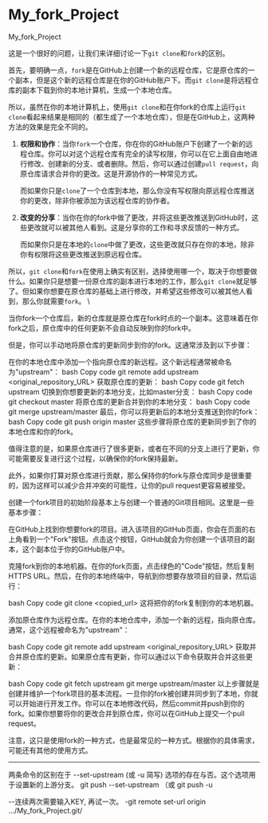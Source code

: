 # My_fork_Project
My_fork_Project


这是一个很好的问题，让我们来详细讨论一下`git clone`和`fork`的区别。

首先，要明确一点，`fork`是在GitHub上创建一个新的远程仓库，它是原仓库的一个副本，但是这个新的远程仓库是在你的GitHub账户下。而`git clone`是将远程仓库的副本下载到你的本地计算机，生成一个本地仓库。

所以，虽然在你的本地计算机上，使用`git clone`和在你fork的仓库上运行`git clone`看起来结果是相同的（都生成了一个本地仓库），但是在GitHub上，这两种方法的效果是完全不同的。

1. **权限和协作**：当你`fork`一个仓库，你在你的GitHub账户下创建了一个新的远程仓库。你可以对这个远程仓库有完全的读写权限，你可以在它上面自由地进行修改、创建新的分支、或者删除。然后，你可以通过创建`pull request`，向原仓库请求合并你的更改。这是开源协作的一种常见方式。

    而如果你只是`clone`了一个仓库到本地，那么你没有写权限向原远程仓库推送你的更改，除非你被添加为该远程仓库的协作者。

2. **改变的分享**：当你在你的fork中做了更改，并将这些更改推送到GitHub时，这些更改就可以被其他人看到。这是分享你的工作和寻求反馈的一种方式。

    而如果你只是在本地的`clone`中做了更改，这些更改就只存在你的本地，除非你有权限将这些更改推送到原远程仓库。

所以，`git clone`和`fork`在使用上确实有区别，选择使用哪一个，取决于你想要做什么。如果你只是想要一份原仓库的副本进行本地的工作，那么`git clone`就足够了。但如果你想要在原仓库的基础上进行修改，并希望这些修改可以被其他人看到，那么你就需要`fork`。
\


当你fork一个仓库后，新的仓库就是原仓库在fork时点的一个副本。这意味着在你fork之后，原仓库中的任何更新不会自动反映到你的fork中。

但是，你可以手动地将原仓库的更新同步到你的fork。这通常涉及到以下步骤：

在你的本地仓库中添加一个指向原仓库的新远程。这个新远程通常被命名为"upstream"：
bash
Copy code
git remote add upstream <original_repository_URL>
获取原仓库的更新：
bash
Copy code
git fetch upstream
切换到你想要更新的本地分支，比如master分支：
bash
Copy code
git checkout master
将原仓库的更新合并到你的本地分支：
bash
Copy code
git merge upstream/master
最后，你可以将更新后的本地分支推送到你的fork：
bash
Copy code
git push origin master
这些步骤将原仓库的更新同步到了你的本地仓库和你的fork。

值得注意的是，如果原仓库进行了很多更新，或者在不同的分支上进行了更新，你可能需要反复进行这个过程，以确保你的fork保持最新。

此外，如果你打算对原仓库进行贡献，那么保持你的fork与原仓库同步是很重要的，因为这样可以减少合并冲突的可能性，让你的pull request更容易被接受。




创建一个fork项目的初始阶段基本上与创建一个普通的Git项目相同。这里是一些基本步骤：

在GitHub上找到你想要fork的项目。进入该项目的GitHub页面，你会在页面的右上角看到一个"Fork"按钮。点击这个按钮，GitHub就会为你创建一个该项目的副本，这个副本位于你的GitHub账户中。

克隆fork到你的本地机器。在你的fork页面，点击绿色的"Code"按钮，然后复制HTTPS URL。然后，在你的本地终端中，导航到你想要存放项目的目录，然后运行：

bash
Copy code
git clone <copied_url>
这将把你的fork复制到你的本地机器。

添加原仓库作为远程仓库。在你的本地仓库中，添加一个新的远程，指向原仓库。通常，这个远程被命名为"upstream"：

bash
Copy code
git remote add upstream <original_repository_URL>
获取并合并原仓库的更新。如果原仓库有更新，你可以通过以下命令获取并合并这些更新：

bash
Copy code
git fetch upstream
git merge upstream/master
以上步骤就是创建并维护一个fork项目的基本流程。一旦你的fork被创建并同步到了本地，你就可以开始进行开发工作。你可以在本地修改代码，然后commit并push到你的fork。如果你想要将你的更改合并到原仓库，你可以在GitHub上提交一个pull request。

注意，这只是使用fork的一种方式，也是最常见的一种方式。根据你的具体需求，可能还有其他的使用方式。

---

两条命令的区别在于 --set-upstream (或 -u 简写) 选项的存在与否。这个选项用于设置新的上游分支。
git push --set-upstream <repository> <branch>（或 git push -u <repository> <branch>

--连续两次需要输入KEY, 再试一次。
-git remote set-url origin .../My_fork_Project.git/ 